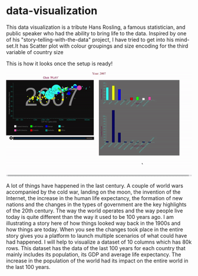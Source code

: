 # data-visualization

This data visualization is a tribute Hans Rosling, a famous statistician, and public speaker who had the ability to bring life to the data. Inspired by one of his "story-telling-with-the-data" project, I have tried to get into his mind-set.It has  Scatter plot with colour groupings and size encoding for the third variable of country size

This is how it looks once the setup is ready!  

![](1.gif)  


A lot of things have happened in the last century. A couple of world wars accompanied by
the cold war, landing on the moon, the invention of the Internet, the increase in the human
life expectancy, the formation of new nations and the changes in the types of government
are the key highlights of the 20th century.
The way the world operates and the way people live today is quite different than the way it
used to be 100 years ago.
I am illustrating a story here of how things looked way back in the 1900s and how things are
today. When you see the changes took place in the entire story gives you a platform to
launch multiple scenarios of what could have had happened.
I will help to visualize a dataset of 10 columns which has 80k rows. This dataset has the data
of the last 100 years for each country that mainly includes its population, its GDP and
average life expectancy.
The increase in the population of the world had its impact on the entire world in the last 100
years.


